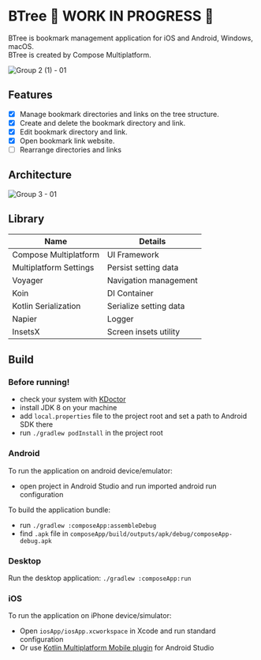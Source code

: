 # BTree 🚧 WORK IN PROGRESS 🚧

BTree is bookmark management application for iOS and Android, Windows, macOS.  
BTree is created by Compose Multiplatform.

![Group 2 (1) - 01](https://github.com/kaleidot725/BTree/assets/23740796/093f829b-0c46-4174-9113-612692d0f2d2)

## Features

- [x] Manage bookmark directories and links on the tree structure.
- [x] Create and delete the bookmark directory and link.
- [x] Edit bookmark directory and link. 
- [X] Open bookmark link website.
- [ ] Rearrange directories and links

## Architecture

![Group 3 - 01](https://github.com/kaleidot725/BTree/assets/23740796/93499c09-2d8d-43f5-be6f-2618aa061a68)

## Library

| Name | Details |
| ----- | ------ |
| Compose Multiplatform | UI Framework |
| Multiplatform Settings | Persist setting data |
| Voyager | Navigation management |
| Koin | DI Container |
| Kotlin Serialization | Serialize setting data |
| Napier | Logger |
| InsetsX | Screen insets utility | 

## Build

### Before running!
 - check your system with [KDoctor](https://github.com/Kotlin/kdoctor)
 - install JDK 8 on your machine
 - add `local.properties` file to the project root and set a path to Android SDK there
 - run `./gradlew podInstall` in the project root

### Android
To run the application on android device/emulator:  
 - open project in Android Studio and run imported android run configuration

To build the application bundle:
 - run `./gradlew :composeApp:assembleDebug`
 - find `.apk` file in `composeApp/build/outputs/apk/debug/composeApp-debug.apk`

### Desktop
Run the desktop application: `./gradlew :composeApp:run`

### iOS
To run the application on iPhone device/simulator:
 - Open `iosApp/iosApp.xcworkspace` in Xcode and run standard configuration
 - Or use [Kotlin Multiplatform Mobile plugin](https://plugins.jetbrains.com/plugin/14936-kotlin-multiplatform-mobile) for Android Studio
